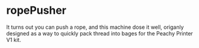 # ropePusher
It turns out you can push a rope, and this machine dose it well, origanly designed as a way to quickly pack thread into bages for the Peachy Printer V1 kit.
